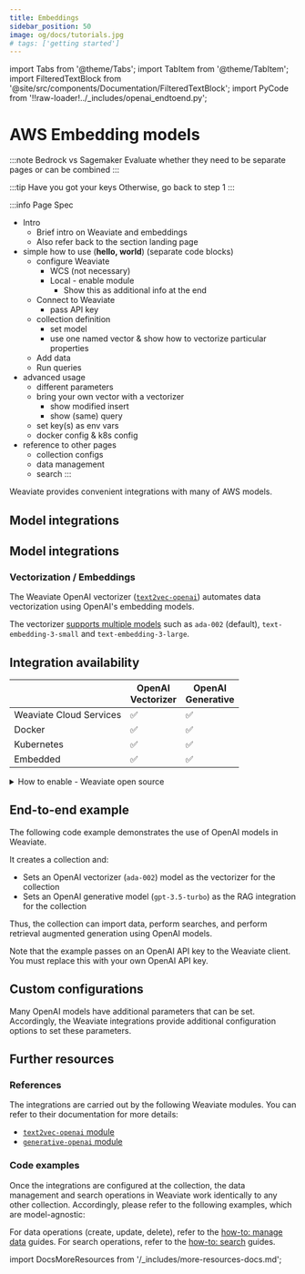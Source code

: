 ```yaml
---
title: Embeddings
sidebar_position: 50
image: og/docs/tutorials.jpg
# tags: ['getting started']
---
```


import Tabs from '@theme/Tabs';
import TabItem from '@theme/TabItem';
import FilteredTextBlock from '@site/src/components/Documentation/FilteredTextBlock';
import PyCode from '!!raw-loader!../_includes/openai_endtoend.py';

# AWS Embedding models

:::note Bedrock vs Sagemaker
Evaluate whether they need to be separate pages or can be combined
:::

:::tip Have you got your keys
Otherwise, go back to step 1
:::

:::info Page Spec
- Intro
  - Brief intro on Weaviate and embeddings
  - Also refer back to the section landing page
- simple how to use (**hello, world**) (separate code blocks)
  - configure Weaviate
    - WCS (not necessary)
    - Local - enable module
      - Show this as additional info at the end
  - Connect to Weaviate
    - pass API key
  - collection definition
    - set model
    - use one named vector & show how to vectorize particular properties
  - Add data
  - Run queries
- advanced usage
  - different parameters
  - bring your own vector with a vectorizer
    - show modified insert
    - show (same) query
  - set key(s) as env vars
  - docker config & k8s config
- reference to other pages
  - collection configs
  - data management
  - search
:::

Weaviate provides convenient integrations with many of AWS models.

## Model integrations
## Model integrations




### Vectorization / Embeddings

The Weaviate OpenAI vectorizer ([`text2vec-openai`](../modules/retriever-vectorizer-modules/text2vec-openai.md)) automates data vectorization using OpenAI's embedding models.

The vectorizer [supports multiple models](../modules/retriever-vectorizer-modules/text2vec-openai.md#available-models-openai) such as `ada-002` (default), `text-embedding-3-small` and `text-embedding-3-large`.

## Integration availability

| | OpenAI<br/>Vectorizer | OpenAI<br/>Generative |
| ----- | ----- | ----- |
| Weaviate Cloud Services | ✅ | ✅ |
| Docker | ✅ | ✅ |
| Kubernetes | ✅ | ✅ |
| Embedded | ✅ | ✅ |

<details>
  <summary>How to enable - Weaviate open source</summary>

</details>

## End-to-end example

The following code example demonstrates the use of OpenAI models in Weaviate.

It creates a collection and:
- Sets an OpenAI vectorizer (`ada-002`) model as the vectorizer for the collection
- Sets an OpenAI generative model (`gpt-3.5-turbo`) as the RAG integration for the collection

Thus, the collection can import data, perform searches, and perform retrieval augmented generation using OpenAI models.

<Tabs groupId="languages">

 <TabItem value="py" label="Python (v4)">
    <FilteredTextBlock
      text={PyCode}
      startMarker="# START ModelProviderEndToEnd"
      endMarker="# END ModelProviderEndToEnd"
      language="py"
    />
  </TabItem>
</Tabs>

Note that the example passes on an OpenAI API key to the Weaviate client. You must replace this with your own OpenAI API key.

## Custom configurations

Many OpenAI models have additional parameters that can be set. Accordingly, the Weaviate integrations provide additional configuration options to set these parameters.

<Tabs groupId="languages">

 <TabItem value="py" label="Python (v4)">
    <FilteredTextBlock
      text={PyCode}
      startMarker="# START ModelProviderCustomConfig"
      endMarker="# END ModelProviderCustomConfig"
      language="py"
    />
  </TabItem>
</Tabs>

## Further resources

### References

The integrations are carried out by the following Weaviate modules. You can refer to their documentation for more details:

- [`text2vec-openai` module](../modules/retriever-vectorizer-modules/text2vec-openai.md)
- [`generative-openai` module](../modules/reader-generator-modules/generative-openai.md)

### Code examples

Once the integrations are configured at the collection, the data management and search operations in Weaviate work identically to any other collection. Accordingly, please refer to the following examples, which are model-agnostic:

For data operations (create, update, delete), refer to the [how-to: manage data](../manage-data/index.md) guides.
For search operations, refer to the [how-to: search](../search/index.md) guides.

import DocsMoreResources from '/_includes/more-resources-docs.md';

<DocsMoreResources />
